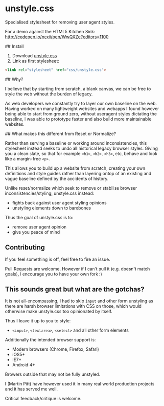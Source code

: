 # unstyle.css

Specialised stylesheet for removing user agent styles.

For a demo against the HTML5 Kitchen Sink: http://codepen.io/nexii/pen/WwQXZe?editors=1100

## Install

1. Download [unstyle.css](unstyle.css)
2. Link as first stylesheet:

```html
<link rel="stylesheet" href="css/unstyle.css">
```


## Why?

I believe that by starting from scratch, a blank canvas, we can be free to style the web without the burden of legacy.

As web developers we constantly try to layer our own baseline on the web. Having worked on many lightweight websites and webapps I found however being able to start from ground zero, without useragent styles dictating the baseline, I was able to prototype faster and also build more maintainable websites.


## What makes this different from Reset or Normalize?

Rather than serving a baseline or working around inconsistencies, this stylesheet instead seeks to undo all historical legacy browser styles. Giving you a clean slate, so that for example `<h1>`, `<h2>`, `<h3>`, etc, behave and look like a margin-free `<p>`.

This allows you to build up a website from scratch, creating your own definitions and style guides rather than layering ontop of an existing and vague baseline defined by the accidents of history.


Unlike reset/normalize which seek to remove or stabilise browser inconsistencies/styling, unstyle.css instead:
- fights back against user agent styling opinions
- unstyling elements down to barebones

Thus the goal of unstyle.css is to:
- remove user agent opinion
- give you peace of mind


## Contributing

If you feel something is off, feel free to fire an issue.

Pull Requests are welcome. However if I can't pull it (e.g. doesn't match goals), I encourage you to have your own fork :)


## This sounds great but what are the gotchas?

It is not all-encompassing, I had to skip `input` and other form unstyling as there are harsh browser limitations with CSS on those, which would otherwise make unstyle.css too opinionated by itself.

Thus I leave it up to you to style:
- `<input>`, `<textarea>`, `<select>` and all other form elements


Additionally the intended browser support is:
- Modern browsers (Chrome, Firefox, Safari)
- iOS5+
- IE7+
- Android 4+

Browers outside that may not be fully unstyled.

I (Martin Pitt) have however used it in many real world production projects and it has served me well.


Critical feedback/critique is welcome.
